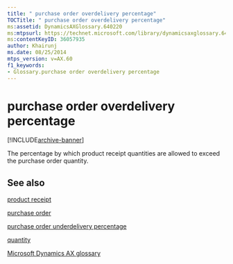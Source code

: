 ```yaml
---
title: " purchase order overdelivery percentage"
TOCTitle: " purchase order overdelivery percentage"
ms:assetid: DynamicsAXGlossary.640220
ms:mtpsurl: https://technet.microsoft.com/library/dynamicsaxglossary.640220(v=AX.60)
ms:contentKeyID: 36057935
author: Khairunj
ms.date: 08/25/2014
mtps_version: v=AX.60
f1_keywords:
- Glossary.purchase order overdelivery percentage
---
```


# purchase order overdelivery percentage


[!INCLUDE[archive-banner](includes/archive-banner.md)]

The percentage by which product receipt quantities are allowed to exceed the purchase order quantity.

## See also

[product receipt](product-receipt.md)

[purchase order](purchase-order.md)

[purchase order underdelivery percentage](purchase-order-underdelivery-percentage.md)

[quantity](quantity.md)

[Microsoft Dynamics AX glossary](glossary/microsoft-dynamics-ax-glossary.md)

  


